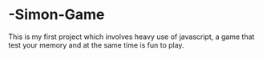 # -Simon-Game
This is my first project which involves heavy use of javascript, a game that test your memory and at the same time is fun to play.
